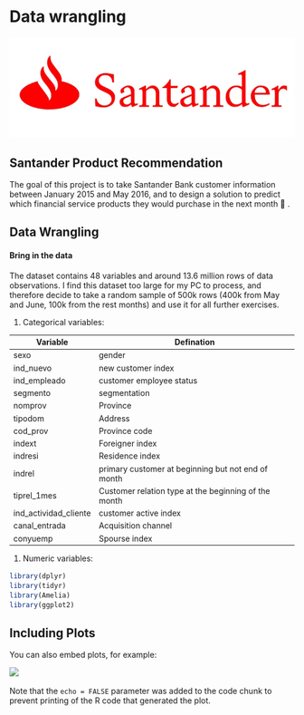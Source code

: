 Data wrangling
================

![image Santander](v2-c3f8056348b2ce53c9455da5936b0679_1200x500.jpg)

Santander Product Recommendation
--------------------------------

The goal of this project is to take Santander Bank customer information between January 2015 and May 2016, and to design a solution to predict which financial service products they would purchase in the next month :rocket: .

Data Wrangling
---------------------

#### Bring in the data

The dataset contains 48 variables and around 13.6 million rows of data observations. I find this dataset too large for my PC to process, and therefore decide to take a random sample of 500k rows (400k from May and June, 100k from the rest months) and use it for all further exercises.

1.  Categorical variables:

| Variable                | Defination                                           |
|-------------------------|------------------------------------------------------|
| sexo                    | gender                                               |
| ind\_nuevo              | new customer index                                   |
| ind\_empleado           | customer employee status                             |
| segmento                | segmentation                                         |
| nomprov                 | Province                                             |
| tipodom                 | Address                                              |
| cod\_prov               | Province code                                        |
| indext                  | Foreigner index                                      |
| indresi                 | Residence index                                      |
| indrel                  | primary customer at beginning but not end of month   |
| tiprel\_1mes            | Customer relation type at the beginning of the month |
| ind\_actividad\_cliente | customer active index                                |
| canal\_entrada          | Acquisition channel                                  |
| conyuemp                | Spourse index                                        |

1.  Numeric variables:

``` r
library(dplyr)
library(tidyr)
library(Amelia)
library(ggplot2)
```

Including Plots
---------------

You can also embed plots, for example:

![](Data_wrangling_files/figure-markdown_github/pressure-1.png)

Note that the `echo = FALSE` parameter was added to the code chunk to prevent printing of the R code that generated the plot.

